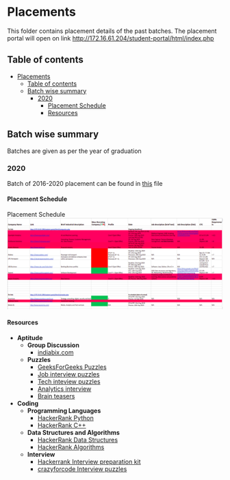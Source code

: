 # Placements

This folder contains placement details of the past batches. The placement portal will open on link http://172.16.61.204/student-portal/html/index.php

## Table of contents

- [Placements](#placements)
  - [Table of contents](#table-of-contents)
  - [Batch wise summary](#batch-wise-summary)
    - [2020](#2020)
      - [Placement Schedule](#placement-schedule)
      - [Resources](#resources)

## Batch wise summary

Batches are given as per the year of graduation

### 2020

Batch of 2016-2020 placement can be found in [this](./Batch_2020/Placement_stats.xlsx) file

#### Placement Schedule

Placement Schedule
![Schedule](./docs/placement_schedule_2020.png)

#### Resources

- **Aptitude**
  - __Group Discussion__
    - [indiabix.com](https://www.indiabix.com/group-discussion/topics-with-answers/)
  - __Puzzles__
    - [GeeksForGeeks Puzzles](https://www.geeksforgeeks.org/category/puzzles/)
    - [Job interview puzzles](https://www.analyticsvidhya.com/blog/2016/07/20-challenging-job-interview-puzzles-which-every-analyst-solve-atleast/)
    - [Tech inteview puzzles](https://puzzlefry.com/top-25-tech-interview-puzzles-with-answers/)
    - [Analytics interview](https://www.analyticsvidhya.com/blog/2014/09/commonly-asked-puzzles-analytics-interviews/)
    - [Brain teasers](http://www.crazyforcode.com/brain-teasers/)
- **Coding**
  - __Programming Languages__
    - [HackerRank Python](https://www.hackerrank.com/domains/python)
    - [HackerRank C++](https://www.hackerrank.com/domains/cpp)
  - __Data Structures and Algorithms__
    - [HackerRank Data Structures](https://www.hackerrank.com/domains/data-structures)
    - [HackerRank Algorithms](https://www.hackerrank.com/domains/algorithms)
  - __Interview__
    - [Hackerrank Interview preparation kit](https://www.hackerrank.com/interview/interview-preparation-kit)
    - [crazyforcode Interview puzzles](http://www.crazyforcode.com/top-10-interview-puzzles/)
